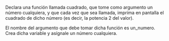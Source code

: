Declara una función llamada cuadrado, que tome como argumento un número cualquiera, y que cada vez que sea llamada, imprima en pantalla el cuadrado de dicho número (es decir, la potencia 2 del valor).

El nombre del argumento que debe tomar dicha función es un_numero. Crea dicha variable y asígnale un número cualquiera.